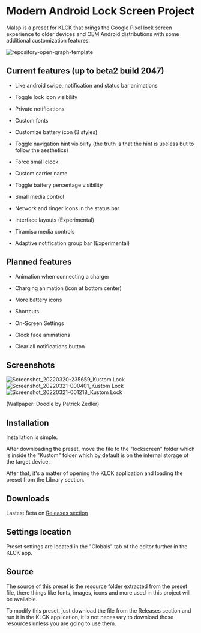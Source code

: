 # Modern Android Lock Screen Project
Malsp is a preset for KLCK that brings the Google Pixel lock screen experience to older devices and OEM Android distributions with some additional customization features.

![repository-open-graph-template](https://user-images.githubusercontent.com/51493723/217698608-f15c79a3-b74d-40db-a81b-199a223cb789.jpg)

## Current features (up to beta2 build 2047)

- Like android swipe, notification and status bar animations

- Toggle lock icon visibility

- Private notifications

- Custom fonts

- Customize battery icon (3 styles)

- Toggle navigation hint visibility (the truth is that the hint is useless but to follow the aesthetics)

- Force small clock

- Custom carrier name

- Toggle battery percentage visibility

- Small media control

- Network and ringer icons in the status bar

- Interface layouts (Experimental)

- Tiramisu media controls

- Adaptive notification group bar (Experimental)

## Planned features

- Animation when connecting a charger

- Charging animation (icon at bottom center)

- More battery icons

- Shortcuts

- On-Screen Settings

- Clock face animations

- Clear all notifications button

## Screenshots

![Screenshot_20220320-235659_Kustom Lock](https://user-images.githubusercontent.com/51493723/159222022-7eba602d-e5fd-46b1-921e-b552b5e5a126.png) ![Screenshot_20220321-000401_Kustom Lock](https://user-images.githubusercontent.com/51493723/159222067-b63536b1-7aad-4f72-8ad2-253e32a2e601.png) ![Screenshot_20220321-001218_Kustom Lock](https://user-images.githubusercontent.com/51493723/159222099-c3885870-1b4f-45c2-9acc-3085ae0b2c3f.png)

(Wallpaper: Doodle by Patrick Zedler)

## Installation
Installation is simple.

After downloading the preset, move the file to the "lockscreen" folder which is inside the "Kustom" folder which by default is on the internal storage of the target device.

After that, it's a matter of opening the KLCK application and loading the preset from the Library section.

## Downloads

Lastest Beta on [Releases section](https://github.com/briankrd/Malsp-KUSTOM/releases/tag/b2047)

## Settings location

Preset settings are located in the "Globals" tab of the editor further in the KLCK app.

## Source

The source of this preset is the resource folder extracted from the preset file, there things like fonts, images, icons and more used in this project will be available.

To modify this preset, just download the file from the Releases section and run it in the KLCK application, it is not necessary to download those resources unless you are going to use them.
